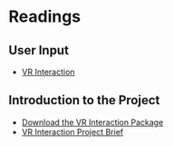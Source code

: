 # Readings

## User Input

- [VR Interaction](./Readings/VR_Interaction.md)

## Introduction to the Project

- [Download the VR Interaction Package](./Readings/Download_the_VR_Interaction_Package.md)
- [VR Interaction Project Brief](./Readings/VR_Interaction_Project_Brief.md)